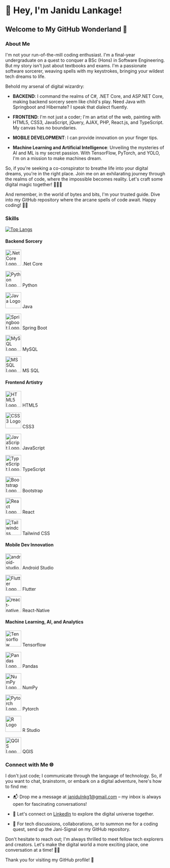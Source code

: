 # 👋 Hey, I'm Janidu Lankage!

## Welcome to My GitHub Wonderland 🚀

### About Me

I'm not your run-of-the-mill coding enthusiast. I'm a final-year undergraduate on a quest to conquer a BSc (Hons) in Software Engineering. But my story isn't just about textbooks and exams. I'm a passionate software sorcerer, weaving spells with my keystrokes, bringing your wildest tech dreams to life.

Behold my arsenal of digital wizardry:

- **BACKEND**: I command the realms of C#, .NET Core, and ASP.NET Core, making backend sorcery seem like child's play. Need Java with Springboot and Hibernate? I speak that dialect fluently.

- **FRONTEND**: I'm not just a coder; I'm an artist of the web, painting with HTML5, CSS3, JavaScript, jQuery, AJAX, PHP, React.js, and TypeScript. My canvas has no boundaries.

- **MOBILE DEVELOPMENT**: I can provide innovation on your finger tips.

- **Machine Learning and Artificial Intelligence**: Unveiling the mysteries of AI and ML is my secret passion. With TensorFlow, PyTorch, and YOLO, I'm on a mission to make machines dream.

So, if you're seeking a co-conspirator to breathe life into your digital dreams, you're in the right place. Join me on an exhilarating journey through the realms of code, where the impossible becomes reality. Let's craft some digital magic together! 🧙‍♂️✨

And remember, in the world of bytes and bits, I'm your trusted guide. Dive into my GitHub repository where the arcane spells of code await. Happy coding! 🚀🌟

### Skills

[![Top Langs](https://github-readme-stats.vercel.app/api/top-langs/?username=janidulnkg1)](https://github.com/anuraghazra/github-readme-stats)

#### Backend Sorcery

<img src="https://cdn.jsdelivr.net/gh/devicons/devicon/icons/dot-net/dot-net-original.svg" alt=".Net Core Logo" width="50" height="50"> .Net Core

<img src="https://cdn.jsdelivr.net/gh/devicons/devicon/icons/python/python-original.svg" alt="Python Logo" width="50" height="50"> Python

<img src="https://cdn.jsdelivr.net/gh/devicons/devicon/icons/java/java-original.svg" alt="Java Logo" width="50" height="50"> Java

<img src="https://cdn.jsdelivr.net/gh/devicons/devicon/icons/spring/spring-original.svg" alt="Springboot Logo" width="50" height="50"> Spring Boot

<img src="https://cdn.jsdelivr.net/gh/devicons/devicon/icons/mysql/mysql-original.svg" alt="MySQL Logo" width="50" height="50"> MySQL

<img src="https://cdn.jsdelivr.net/gh/devicons/devicon/icons/microsoftsqlserver/microsoftsqlserver-plain.svg" alt="MSSQL Logo" width="50" height="50"> MS SQL

#### Frontend Artistry

<img src="https://cdn.jsdelivr.net/gh/devicons/devicon/icons/html5/html5-original.svg" alt="HTML5 Logo" width="50" height="50"> HTML5

<img src="https://cdn.jsdelivr.net/gh/devicons/devicon/icons/css3/css3-original.svg" alt="CSS3 Logo" width="50" height="50"> CSS3

<img src="https://cdn.jsdelivr.net/gh/devicons/devicon/icons/javascript/javascript-original.svg" alt="JavaScript Logo" width="50" height="50"> JavaScript

<img src="https://www.vectorlogo.zone/logos/typescriptlang/typescriptlang-icon.svg" alt="TypeScript Logo" width="50" height="50"> TypeScript

<img src="https://cdn.jsdelivr.net/gh/devicons/devicon/icons/bootstrap/bootstrap-original.svg" alt="Bootstrap Logo" width="50" height="50"> Bootstrap

<img src="https://cdn.jsdelivr.net/gh/devicons/devicon/icons/react/react-original.svg" alt="React Logo" width="50" height="50"> React

<img src="https://upload.wikimedia.org/wikipedia/commons/d/d5/Tailwind_CSS_Logo.svg" alt="Tailwindcss Logo" width="50" height="50"> Tailwind CSS

#### Mobile Dev Innovation

<img src="https://img.icons8.com/color/48/android-studio--v3.png" alt="android-studio logo" width="50" height="50"> Android Studio

<img src="https://img.icons8.com/external-tal-revivo-color-tal-revivo/24/external-flutter-is-an-open-source-mobile-application-development-framework-created-by-google-logo-color-tal-revivo.png" alt="Flutter Logo"  width="50" height="50"> Flutter

<img src="https://img.icons8.com/cute-clipart/64/react-native.png" alt="react-native logo" width="50" height="50"> React-Native

#### Machine Learning, AI, and Analytics

<img src="https://cdn.jsdelivr.net/gh/devicons/devicon/icons/tensorflow/tensorflow-original.svg" alt="Tensorflow Logo" width="50" height="50"> Tensorflow

<img src="https://upload.wikimedia.org/wikipedia/commons/e/ed/Pandas_logo.svg" alt="Pandas Logo" width="50" height="50"> Pandas

<img src="https://upload.wikimedia.org/wikipedia/commons/3/31/NumPy_logo_2020.svg" alt="NumPy Logo" width="50" height="50"> NumPy

<img src="https://www.vectorlogo.zone/logos/pytorch/pytorch-ar21.svg" alt="Pytorch Logo" width="50" height="50"> Pytorch

<img src="https://cdn.jsdelivr.net/gh/devicons/devicon/icons/r/r-original.svg" alt="R Logo" width="50" height="50"> R Studio

<img src="https://www.vectorlogo.zone/logos/qgis/qgis-official.svg" alt="QGIS Logo" width="50" height="50"> QGIS

### Connect with Me 🌐

I don't just code; I communicate through the language of technology. So, if you want to chat, brainstorm, or embark on a digital adventure, here's how to find me:

- 📬 Drop me a message at janidulnkg1@gmail.com – my inbox is always open for fascinating conversations!

- 💼 Let's connect on [LinkedIn](https://www.linkedin.com/in/janidu-lankage-12336767/) to explore the digital universe together.

- 🚀 For tech discussions, collaborations, or to summon me for a coding quest, send up the Jani-Signal on my GitHub repository.

Don't hesitate to reach out; I'm always thrilled to meet fellow tech explorers and creators. Let's make the digital world a more exciting place, one conversation at a time! 🚀💬

Thank you for visiting my GitHub profile! 🙌
